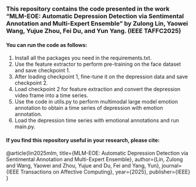 ### This repository contains the code presented in the work “MLM-EOE: Automatic Depression Detection via Sentimental Annotation and Multi-Expert Ensemble” by Zulong Lin, Yaowei Wang, Yujue Zhou, Fei Du, and Yun Yang. (IEEE TAFFC2025)

#### You can run the code as follows: 
1. Install all the packages you need in the requirements.txt.
2. Use the feature extractor to perform pre-training on the face dataset and save checkpoint 1.
3. After loading checkpoint 1, fine-tune it on the depression data and save checkpoint 2.
4. Load checkpoint 2 for feature extraction and convert the depression video frame into a time series.
5. Use the code in utils.py to perform multimodal large model emotion annotation to obtain a time series of depression with emotion annotation.
6. Load the depression time series with emotional annotations and run main.py.

#### If you find this repository useful in your research, please cite:
@article{lin2025mlm,
  title={MLM-EOE: Automatic Depression Detection via Sentimental Annotation and Multi-Expert Ensemble},
  author={Lin, Zulong and Wang, Yaowei and Zhou, Yujue and Du, Fei and Yang, Yun},
  journal={IEEE Transactions on Affective Computing},
  year={2025},
  publisher={IEEE}
}


